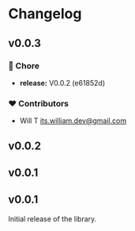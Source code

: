 # Changelog

## v0.0.3


### 🏡 Chore

- **release:** V0.0.2 (e61852d)

### ❤️ Contributors

- Will T <its.william.dev@gmail.com>

## v0.0.2

## v0.0.1

## v0.0.1

Initial release of the library.
